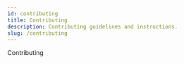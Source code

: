 ```yaml
---
id: contributing
title: Contributing
description: Contributing guidelines and instructions.
slug: /contributing
---
```


Contributing